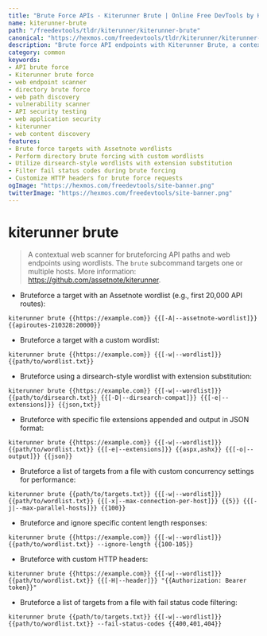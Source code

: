 ```yaml
---
title: "Brute Force APIs - Kiterunner Brute | Online Free DevTools by Hexmos"
name: kiterunner-brute
path: "/freedevtools/tldr/kiterunner/kiterunner-brute"
canonical: "https://hexmos.com/freedevtools/tldr/kiterunner/kiterunner-brute/"
description: "Brute force API endpoints with Kiterunner Brute, a contextual web scanner. Discover hidden paths and vulnerabilities. Free online tool, no registration required."
category: common
keywords:
- API brute force
- Kiterunner brute force
- web endpoint scanner
- directory brute force
- web path discovery
- vulnerability scanner
- API security testing
- web application security
- kiterunner
- web content discovery
features:
- Brute force targets with Assetnote wordlists
- Perform directory brute forcing with custom wordlists
- Utilize dirsearch-style wordlists with extension substitution
- Filter fail status codes during brute forcing
- Customize HTTP headers for brute force requests
ogImage: "https://hexmos.com/freedevtools/site-banner.png"
twitterImage: "https://hexmos.com/freedevtools/site-banner.png"
---
```


# kiterunner brute

> A contextual web scanner for bruteforcing API paths and web endpoints using wordlists.
> The `brute` subcommand targets one or multiple hosts.
> More information: <https://github.com/assetnote/kiterunner>.

- Bruteforce a target with an Assetnote wordlist (e.g., first 20,000 API routes):

`kiterunner brute {{https://example.com}} {{[-A|--assetnote-wordlist]}} {{apiroutes-210328:20000}}`

- Bruteforce a target with a custom wordlist:

`kiterunner brute {{https://example.com}} {{[-w|--wordlist]}} {{path/to/wordlist.txt}}`

- Bruteforce using a dirsearch-style wordlist with extension substitution:

`kiterunner brute {{https://example.com}} {{[-w|--wordlist]}} {{path/to/dirsearch.txt}} {{[-D|--dirsearch-compat]}} {{[-e|--extensions]}} {{json,txt}}`

- Bruteforce with specific file extensions appended and output in JSON format:

`kiterunner brute {{https://example.com}} {{[-w|--wordlist]}} {{path/to/wordlist.txt}} {{[-e|--extensions]}} {{aspx,ashx}} {{[-o|--output]}} {{json}}`

- Bruteforce a list of targets from a file with custom concurrency settings for performance:

`kiterunner brute {{path/to/targets.txt}} {{[-w|--wordlist]}} {{path/to/wordlist.txt}} {{[-x|--max-connection-per-host]}} {{5}} {{[-j|--max-parallel-hosts]}} {{100}}`

- Bruteforce and ignore specific content length responses:

`kiterunner brute {{https://example.com}} {{[-w|--wordlist]}} {{path/to/wordlist.txt}} --ignore-length {{100-105}}`

- Bruteforce with custom HTTP headers:

`kiterunner brute {{https://example.com}} {{[-w|--wordlist]}} {{path/to/wordlist.txt}} {{[-H|--header]}} "{{Authorization: Bearer token}}"`

- Bruteforce a list of targets from a file with fail status code filtering:

`kiterunner brute {{path/to/targets.txt}} {{[-w|--wordlist]}} {{path/to/wordlist.txt}} --fail-status-codes {{400,401,404}}`
